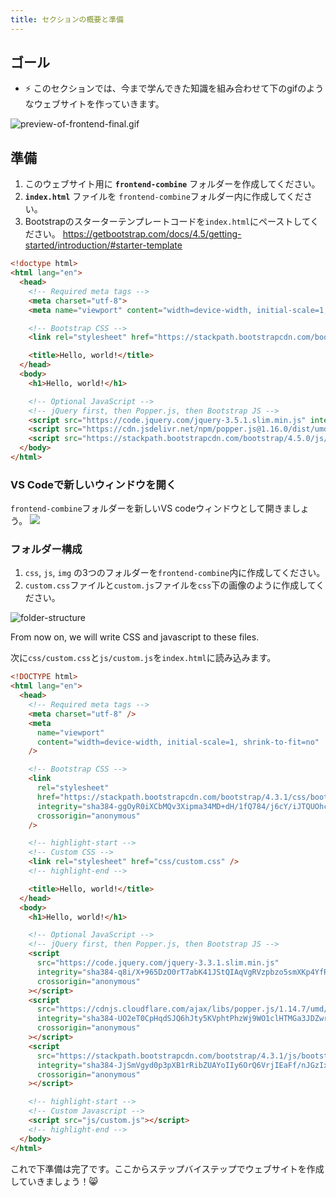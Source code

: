 ```yaml
---
title: セクションの概要と準備
---
```



## ゴール
- ⚡ このセクションでは、今まで学んできた知識を組み合わせて下のgifのようなウェブサイトを作っていきます。

![preview-of-frontend-final.gif](https://storage.googleapis.com/coderhackers-assets/docs/img/20200507_214000.gif)




## 準備

1. このウェブサイト用に **`frontend-combine`** フォルダーを作成してください。
2. **`index.html`** ファイルを `frontend-combine`フォルダー内に作成してください。
3. Bootstrapのスターターテンプレートコードを`index.html`にペーストしてください。
https://getbootstrap.com/docs/4.5/getting-started/introduction/#starter-template


```html title="frontend-combine/index.html"
<!doctype html>
<html lang="en">
  <head>
    <!-- Required meta tags -->
    <meta charset="utf-8">
    <meta name="viewport" content="width=device-width, initial-scale=1, shrink-to-fit=no">

    <!-- Bootstrap CSS -->
    <link rel="stylesheet" href="https://stackpath.bootstrapcdn.com/bootstrap/4.5.0/css/bootstrap.min.css" integrity="sha384-9aIt2nRpC12Uk9gS9baDl411NQApFmC26EwAOH8WgZl5MYYxFfc+NcPb1dKGj7Sk" crossorigin="anonymous">

    <title>Hello, world!</title>
  </head>
  <body>
    <h1>Hello, world!</h1>

    <!-- Optional JavaScript -->
    <!-- jQuery first, then Popper.js, then Bootstrap JS -->
    <script src="https://code.jquery.com/jquery-3.5.1.slim.min.js" integrity="sha384-DfXdz2htPH0lsSSs5nCTpuj/zy4C+OGpamoFVy38MVBnE+IbbVYUew+OrCXaRkfj" crossorigin="anonymous"></script>
    <script src="https://cdn.jsdelivr.net/npm/popper.js@1.16.0/dist/umd/popper.min.js" integrity="sha384-Q6E9RHvbIyZFJoft+2mJbHaEWldlvI9IOYy5n3zV9zzTtmI3UksdQRVvoxMfooAo" crossorigin="anonymous"></script>
    <script src="https://stackpath.bootstrapcdn.com/bootstrap/4.5.0/js/bootstrap.min.js" integrity="sha384-OgVRvuATP1z7JjHLkuOU7Xw704+h835Lr+6QL9UvYjZE3Ipu6Tp75j7Bh/kR0JKI" crossorigin="anonymous"></script>
  </body>
</html>
```

### VS Codeで新しいウィンドウを開く
`frontend-combine`フォルダーを新しいVS codeウィンドウとして開きましょう。
![](https://coderhackers-1304676641.cos.ap-singapore.myqcloud.com/20200602_235337.gif)


### フォルダー構成

1. `css`, `js`, `img` の3つのフォルダーを`frontend-combine`内に作成してください。
2. `custom.css`ファイルと`custom.js`ファイルを`css`下の画像のように作成してください。

![folder-structure](https://storage.googleapis.com/coderhackers-assets/docs/img/2020-05-03-23-20-58.png)

From now on, we will write CSS and javascript to these files.

次に`css/custom.css`と`js/custom.js`を`index.html`に読み込みます。

```html title="index.html"
<!DOCTYPE html>
<html lang="en">
  <head>
    <!-- Required meta tags -->
    <meta charset="utf-8" />
    <meta
      name="viewport"
      content="width=device-width, initial-scale=1, shrink-to-fit=no"
    />

    <!-- Bootstrap CSS -->
    <link
      rel="stylesheet"
      href="https://stackpath.bootstrapcdn.com/bootstrap/4.3.1/css/bootstrap.min.css"
      integrity="sha384-ggOyR0iXCbMQv3Xipma34MD+dH/1fQ784/j6cY/iJTQUOhcWr7x9JvoRxT2MZw1T"
      crossorigin="anonymous"
    />

    <!-- highlight-start -->
    <!-- Custom CSS -->
    <link rel="stylesheet" href="css/custom.css" />
    <!-- highlight-end -->

    <title>Hello, world!</title>
  </head>
  <body>
    <h1>Hello, world!</h1>

    <!-- Optional JavaScript -->
    <!-- jQuery first, then Popper.js, then Bootstrap JS -->
    <script
      src="https://code.jquery.com/jquery-3.3.1.slim.min.js"
      integrity="sha384-q8i/X+965DzO0rT7abK41JStQIAqVgRVzpbzo5smXKp4YfRvH+8abtTE1Pi6jizo"
      crossorigin="anonymous"
    ></script>
    <script
      src="https://cdnjs.cloudflare.com/ajax/libs/popper.js/1.14.7/umd/popper.min.js"
      integrity="sha384-UO2eT0CpHqdSJQ6hJty5KVphtPhzWj9WO1clHTMGa3JDZwrnQq4sF86dIHNDz0W1"
      crossorigin="anonymous"
    ></script>
    <script
      src="https://stackpath.bootstrapcdn.com/bootstrap/4.3.1/js/bootstrap.min.js"
      integrity="sha384-JjSmVgyd0p3pXB1rRibZUAYoIIy6OrQ6VrjIEaFf/nJGzIxFDsf4x0xIM+B07jRM"
      crossorigin="anonymous"
    ></script>

    <!-- highlight-start -->
    <!-- Custom Javascript -->
    <script src="js/custom.js"></script>
    <!-- highlight-end -->
  </body>
</html>
```

これで下準備は完了です。ここからステップバイステップでウェブサイトを作成していきましょう！😸